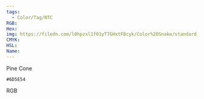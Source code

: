 ```yaml
---
tags:
  - Color/Tag/NTC
RGB:
Hex:
img: https://filedn.com/l0hpzxl1f01yT7GHxtF8cyk/Color%20Snake/standard_csv_to_svg//6D5E54.svg
CMYK:
HSL:
Name:
---
```

Pine Cone
```palette
#6D5E54
```
RGB
